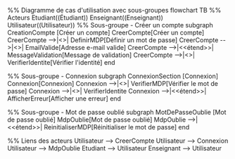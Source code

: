 %% Diagramme de cas d'utilisation avec sous-groupes
flowchart TB
%% Acteurs
Etudiant((Étudiant))
Enseignant((Enseignant))
Utilisateur((Utilisateur))
%% Sous-groupe - Créer un compte
subgraph CreationCompte [Créer un compte]
CreerCompte[Créer un compte]
CreerCompte -->|<<inclut>>| DefinirMDP[Définir un mot de passe]
CreerCompte -->|<<inclut>>| EmailValide[Adresse e-mail valide]
CreerCompte -->|<<étend>>| MessageValidation[Message de validation]
CreerCompte -->|<<inclut>>| VerifierIdentite[Vérifier l'identité]
end

%% Sous-groupe - Connexion
subgraph ConnexionSection [Connexion]
Connexion[Connexion]
Connexion -->|<<inclut>>| VerifierMDP[Vérifier le mot de passe]
Connexion -->|<<inclut>>| VerifierIdentite
Connexion -->|<<étend>>| AfficherErreur[Afficher une erreur]
end

%% Sous-groupe - Mot de passe oublié
subgraph MotDePasseOublie [Mot de passe oublié]
MdpOublie[Mot de passe oublié]
MdpOublie -->|<<étend>>| ReinitialiserMDP[Réinitialiser le mot de passe]
end

%% Liens des acteurs
Utilisateur --> CreerCompte
Utilisateur --> Connexion
Utilisateur --> MdpOublie
Etudiant --> Utilisateur
Enseignant --> Utilisateur
